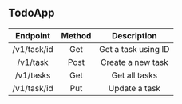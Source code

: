 ## TodoApp

|  Endpoint   | Method |     Description     |
| :---------: | :----: | :-----------------: |
| /v1/task/id |  Get   | Get a task using ID |
|  /v1/task   |  Post  |  Create a new task  |
|  /v1/tasks  |  Get   |    Get all tasks    |
| /v1/task/id |  Put   |    Update a task    |
